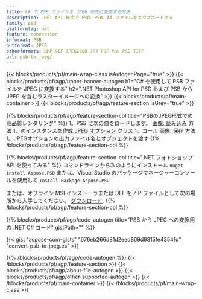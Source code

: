 ```yaml
---
title: C# で PSB ファイルを JPEG 形式に変換する方法
description: .NET API 経由で PSD、PSB、AI ファイルをエクスポートする
family: psd
platformtag: net
feature: conversion
informat: PSB
outformat: JPEG
otherformats: BMP GIF JPEG2000 JP2 PDF PNG PSD TIFF
url: psb-to-jpeg/
---
```


{{< blocks/products/pf/main-wrap-class isAutogenPage="true" >}}
{{< blocks/products/pf/agp/upper-banner-autogen h1="C# を使用して PSB ファイルを JPEG に変換する" h2=".NET Photoshop API for PSD および PSB から JPEG を含むラスターイメージへの変換" >}}
{{< blocks/products/pf/main-container >}}
{{< blocks/products/pf/agp/feature-section isGrey="true" >}}

{{% blocks/products/pf/agp/feature-section-col title="PSBのJPEG形式での高品質レンダリング" %}}
1。PSB に次の値をロードします。 [画像. 読み込み](https://apireference.aspose.com/psd/net/aspose.psd/image/methods/load/index) 方法
1。のインスタンスを作成 [JPEG オプション](https://apireference.aspose.com/psd/net/aspose.psd.imageoptions/jpegoptions) クラス
1。コール [画像. 保存](https://apireference.aspose.com/psd/net/aspose.psd/image/methods/save/index) 方法
1。JPEGオプションの出力ファイル名とオブジェクトを渡す
{{% /blocks/products/pf/agp/feature-section-col %}}

{{% blocks/products/pf/agp/feature-section-col title=".NET フォトショップ API を使ってみる" %}}
コマンドラインから次のようにインストール ```nuget install Aspose.PSD``` または、Visual Studio のパッケージマネージャーコンソールを使用して ```Install-Package Aspose.PSD```

または、オフライン MSI インストーラまたは DLL を ZIP ファイルとして次の場所から入手してください。 [ダウンロード](https://releases.aspose.com/psd/net).
{{% /blocks/products/pf/agp/feature-section-col %}}

{{% blocks/products/pf/agp/code-autogen title="PSB から JPEG への変換用の .NET C# コード" gistPath="" %}}

{{< gist "aspose-com-gists" "676eb266d81d2eed869d9815fe43541d" "convert-psb-to-jpeg.cs" >}}

{{% /blocks/products/pf/agp/code-autogen %}}
{{< /blocks/products/pf/agp/feature-section >}}
{{< blocks/products/pf/agp/about-file-autogen >}}
{{< blocks/products/pf/agp/other-supported-autogen >}}
{{< /blocks/products/pf/main-container >}}
{{< /blocks/products/pf/main-wrap-class >}}
